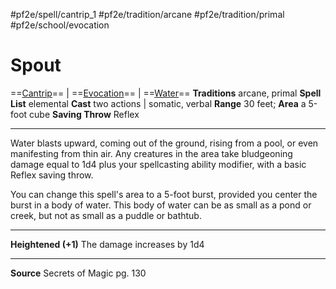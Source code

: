 #pf2e/spell/cantrip_1 #pf2e/tradition/arcane #pf2e/tradition/primal #pf2e/school/evocation
# Spout
==[Cantrip](Cantrip.md)== | ==[Evocation](Evocation.md)== | ==[Water](Water.md)==
**Traditions** arcane, primal
**Spell List** elemental
**Cast** two actions | somatic, verbal
**Range** 30 feet; **Area** a 5-foot cube
**Saving Throw** Reflex

---
Water blasts upward, coming out of the ground, rising from a pool, or even manifesting from thin air. Any creatures in the area take bludgeoning damage equal to 1d4 plus your spellcasting ability modifier, with a basic Reflex saving throw.

You can change this spell's area to a 5-foot burst, provided you center the burst in a body of water. This body of water can be as small as a pond or creek, but not as small as a puddle or bathtub.

---
**Heightened (+1)** The damage increases by 1d4

---
**Source** Secrets of Magic pg. 130
